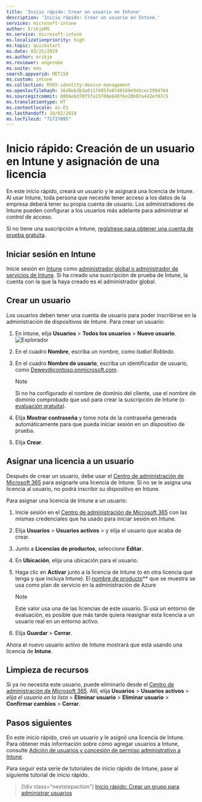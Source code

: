```yaml
---
title: 'Inicio rápido: Crear un usuario en Intune'
description: 'Inicio rápido: Crear un usuario en Intune.'
services: microsoft-intune
author: ErikjeMS
ms.service: microsoft-intune
ms.localizationpriority: high
ms.topic: quickstart
ms.date: 03/25/2019
ms.author: erikje
ms.reviewer: angerobe
ms.suite: ems
search.appverid: MET150
ms.custom: intune
ms.collection: M365-identity-device-management
ms.openlocfilehash: 16d8eb3b3a0117495fe8740160e9ebcec299d764
ms.sourcegitcommit: 88b6e6d70f5fa15708e640f6e20b97a442ef07c5
ms.translationtype: HT
ms.contentlocale: es-ES
ms.lasthandoff: 10/02/2019
ms.locfileid: "71727095"
---
```

# <a name="quickstart-create-a-user-in-intune-and-assign-them-a-license"></a>Inicio rápido: Creación de un usuario en Intune y asignación de una licencia

En este inicio rápido, creará un usuario y le asignará una licencia de Intune. Al usar Intune, toda persona que necesite tener acceso a los datos de la empresa deberá tener su propia cuenta de usuario. Los administradores de Intune pueden configurar a los usuarios más adelante para administrar el control de acceso.

Si no tiene una suscripción a Intune, [regístrese para obtener una cuenta de prueba gratuita](free-trial-sign-up.md).

## <a name="sign-in-to-intune"></a>Iniciar sesión en Intune

Inicie sesión en [Intune](https://aka.ms/intuneportal) como [administrador global o administrador de servicios de Intune](users-add.md#types-of-administrators). Si ha creado una suscripción de prueba de Intune, la cuenta con la que la haya creado es el administrador global.

## <a name="create-a-user"></a>Crear un usuario

Los usuarios deben tener una cuenta de usuario para poder inscribirse en la administración de dispositivos de Intune. Para crear un usuario:

1. En Intune, elija **Usuarios** > **Todos los usuarios** > **Nuevo usuario**.
![Explorador](./media/quickstart-create-user/create-user.png)
2. En el cuadro **Nombre**, escriba un nombre, como *Isabel Robledo*.
3. En el cuadro **Nombre de usuario**, escriba un identificador de usuario, como Dewey@contoso.onmicrosoft.com.

    > [!NOTE]
    > Si no ha configurado el nombre de dominio del cliente, use el nombre de dominio comprobado que usó para crear la suscripción de Intune (o [evaluación gratuita](free-trial-sign-up.md#sign-up-for-a-microsoft-intune-free-trial)). 

4. Elija **Mostrar contraseña** y tome nota de la contraseña generada automáticamente para que pueda iniciar sesión en un dispositivo de prueba.
5. Elija **Crear**.

## <a name="assign-a-license-to-the-user"></a>Asignar una licencia a un usuario

Después de crear un usuario, debe usar el [Centro de administración de Microsoft 365](http://go.microsoft.com/fwlink/p/?LinkId=698854) para asignarle una licencia de Intune. Si no se le asigna una licencia al usuario, no podrá inscribir su dispositivo en Intune. 

Para asignar una licencia de Intune a un usuario:

1. Inicie sesión en el [Centro de administración de Microsoft 365](http://go.microsoft.com/fwlink/p/?LinkId=698854) con las mismas credenciales que ha usado para iniciar sesión en Intune.
2. Elija **Usuarios** > **Usuarios activos** > y elija el usuario que acaba de crear.
3. Junto a **Licencias de productos**, seleccione **Editar**.
4. En **Ubicación**, elija una ubicación para el usuario.
5. Haga clic en **Activar** junto a la licencia de Intune (o en otra licencia que tenga y que incluya Intune). El [nombre de producto](https://docs.microsoft.com/azure/active-directory/users-groups-roles/licensing-service-plan-reference)** que se muestra se usa como plan de servicio en la administración de Azure 

   > [!NOTE]
   > Este valor usa una de las licencias de este usuario. Si usa un entorno de evaluación, es posible que más tarde quiera reasignar esta licencia a un usuario real en un entorno activo.
6. Elija **Guardar** > **Cerrar**.

Ahora el nuevo usuario activo de Intune mostrará que está usando una licencia de **Intune**.

## <a name="clean-up-resources"></a>Limpieza de recursos

Si ya no necesita este usuario, puede eliminarlo desde el [Centro de administración de Microsoft 365](http://go.microsoft.com/fwlink/p/?LinkId=698854). Allí, elija **Usuarios** > **Usuarios activos** > *elija el usuario en la lista* > **Eliminar usuario** > **Eliminar usuario** > **Confirmar cambios** > **Cerrar**.

## <a name="next-steps"></a>Pasos siguientes

En este inicio rápido, creó un usuario y le asignó una licencia de Intune. Para obtener más información sobre cómo agregar usuarios a Intune, consulte [Adición de usuarios y concesión de permiso administrativo a Intune](users-add.md).

Para seguir esta serie de tutoriales de inicio rápido de Intune, pase al siguiente tutorial de inicio rápido.

> [!div class="nextstepaction"]
> [Inicio rápido: Crear un grupo para administrar usuarios](../quickstart-create-group.md)
